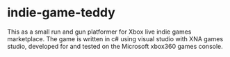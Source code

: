 # indie-game-teddy

This as a small run and gun platformer for Xbox live indie games marketplace.
The game is written in c# using visual studio with XNA games studio, developed for and tested on the Microsoft xbox360 games console.
